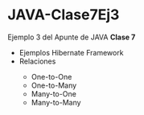 # JAVA-Clase7Ej3
<p>Ejemplo 3 del Apunte de JAVA <b>Clase 7</b> </p> 
<ul>
  <li> Ejemplos Hibernate Framework</li>
  <li> Relaciones</li>
  <ul>
    <li> One-to-One</li>
    <li> One-to-Many</li>
    <li> Many-to-One</li>
    <li> Many-to-Many</li> 
  </ul>
</ul>
